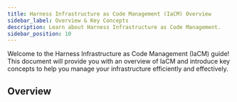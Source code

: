 ```yaml
---
title: Harness Infrastructure as Code Management (IaCM) Overview
sidebar_label: Overview & Key Concepts
description: Learn about Harness Infrastructure as Code Management.
sidebar_position: 10
---
```


Welcome to the Harness Infrastructure as Code Management (IaCM) guide! This document will provide you with an overview of IaCM and introduce key concepts to help you manage your infrastructure efficiently and effectively.

## Overview

